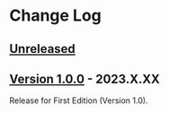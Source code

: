 # Change Log

## [Unreleased](https://github.com/colory-games/Unreal-VerseBeginnerEdition-Samples/compare/v1.0.0...main)

## [Version 1.0.0](https://github.com/colory-games/Unreal-VerseBeginnerEdition-Samples/compare/85fd99973b51211c0d1305a39678086b249c0010...v1.0.0) - 2023.X.XX

Release for First Edition (Version 1.0).
